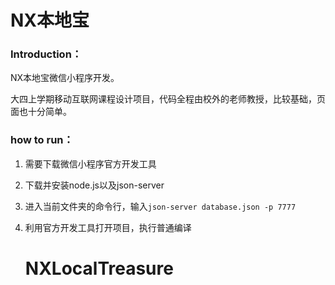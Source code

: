 # NX本地宝

### Introduction：

NX本地宝微信小程序开发。

大四上学期移动互联网课程设计项目，代码全程由校外的老师教授，比较基础，页面也十分简单。

### how to run：

1. 需要下载微信小程序官方开发工具

2. 下载并安装node.js以及json-server

3. 进入当前文件夹的命令行，输入`json-server database.json -p 7777`

4. 利用官方开发工具打开项目，执行普通编译

   # NXLocalTreasure
